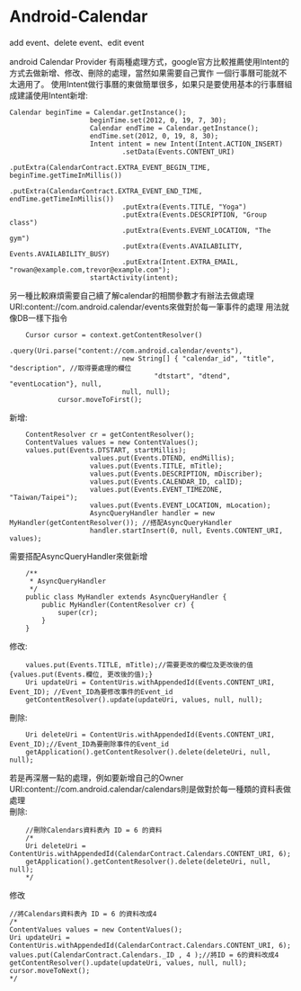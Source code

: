 # Android-Calendar
add event、delete event、edit event



android Calendar Provider 有兩種處理方式，google官方比較推薦使用Intent的方式去做新增、修改、刪除的處理，當然如果需要自己實作
一個行事曆可能就不太適用了。
使用Intent做行事曆的東做簡單很多，如果只是要使用基本的行事曆組成建議使用Intent新增:
```
Calendar beginTime = Calendar.getInstance();
					beginTime.set(2012, 0, 19, 7, 30);
					Calendar endTime = Calendar.getInstance();
					endTime.set(2012, 0, 19, 8, 30);
					Intent intent = new Intent(Intent.ACTION_INSERT)
							.setData(Events.CONTENT_URI)
							.putExtra(CalendarContract.EXTRA_EVENT_BEGIN_TIME, beginTime.getTimeInMillis())
							.putExtra(CalendarContract.EXTRA_EVENT_END_TIME, endTime.getTimeInMillis())
							.putExtra(Events.TITLE, "Yoga")
							.putExtra(Events.DESCRIPTION, "Group class")
							.putExtra(Events.EVENT_LOCATION, "The gym")
							.putExtra(Events.AVAILABILITY, Events.AVAILABILITY_BUSY)
							.putExtra(Intent.EXTRA_EMAIL, "rowan@example.com,trevor@example.com");
					startActivity(intent);
```
另一種比較麻煩需要自己續了解calendar的相關參數才有辦法去做處理
URI:content://com.android.calendar/events來做對於每一筆事件的處理 
用法就像DB一樣下指令  
```
	Cursor cursor = context.getContentResolver()  
					.query(Uri.parse("content://com.android.calendar/events"),  
							new String[] { "calendar_id", "title", "description", //取得要處理的欄位
									"dtstart", "dtend", "eventLocation"}, null, 
							null, null);  
			cursor.moveToFirst();
```

新增:
```
	ContentResolver cr = getContentResolver();
	ContentValues values = new ContentValues();
	values.put(Events.DTSTART, startMillis);
					values.put(Events.DTEND, endMillis);
					values.put(Events.TITLE, mTitle);
					values.put(Events.DESCRIPTION, mDiscriber);
					values.put(Events.CALENDAR_ID, calID);
					values.put(Events.EVENT_TIMEZONE, "Taiwan/Taipei");
					values.put(Events.EVENT_LOCATION, mLocation);
					AsyncQueryHandler handler = new MyHandler(getContentResolver()); //搭配AsyncQueryHandler
					handler.startInsert(0, null, Events.CONTENT_URI, values);
```
需要搭配AsyncQueryHandler來做新增
```
	/**
	 * AsyncQueryHandler
	 */
	public class MyHandler extends AsyncQueryHandler {
		public MyHandler(ContentResolver cr) {
			super(cr);
		}
	}

```
修改:
```
	values.put(Events.TITLE, mTitle);//需要更改的欄位及更改後的值   {values.put(Events.欄位, 更改後的值);}
	Uri updateUri = ContentUris.withAppendedId(Events.CONTENT_URI, Event_ID); //Event_ID為要修改事件的Event_id
	getContentResolver().update(updateUri, values, null, null);
```
刪除:
```
	Uri deleteUri = ContentUris.withAppendedId(Events.CONTENT_URI, Event_ID);//Event_ID為要刪除事件的Event_id
	getApplication().getContentResolver().delete(deleteUri, null, null);
```

若是再深層一點的處理，例如要新增自己的Owner
URI:content://com.android.calendar/calendars則是做對於每一種類的資料表做處理  
刪除:
```
	//刪除Calendars資料表內 ID = 6 的資料
	/*
	Uri deleteUri = ContentUris.withAppendedId(CalendarContract.Calendars.CONTENT_URI, 6);
	getApplication().getContentResolver().delete(deleteUri, null, null);
	*/
```
修改
```
//將Calendars資料表內 ID = 6 的資料改成4
/*
ContentValues values = new ContentValues();
Uri updateUri = ContentUris.withAppendedId(CalendarContract.Calendars.CONTENT_URI, 6);
values.put(CalendarContract.Calendars._ID , 4 );//將ID = 6的資料改成4
getContentResolver().update(updateUri, values, null, null);
cursor.moveToNext();
*/
```
